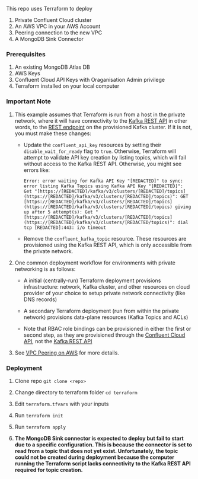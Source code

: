 This repo uses Terraform to deploy

1. Private Confluent Cloud cluster
2. An AWS VPC in your AWS Account
3. Peering connection to the new VPC
4. A MongoDB Sink Connector

### Prerequisites

1. An existing MongoDB Atlas DB
2. AWS Keys
3. Confluent Cloud API Keys with Oraganisation Admin privilege
4. Terraform installed on your local computer


### Important Note

1. This example assumes that Terraform is run from a host in the private network, where it will have connectivity to the [Kafka REST API](https://docs.confluent.io/cloud/current/api.html#tag/Topic-(v3)) in other words, to the [REST endpoint](https://docs.confluent.io/cloud/current/clusters/broker-config.html#access-cluster-settings-in-the-ccloud-console) on the provisioned Kafka cluster. If it is not, you must make these changes:

    * Update the `confluent_api_key` resources by setting their `disable_wait_for_ready` flag to `true`. Otherwise, Terraform will attempt to validate API key creation by listing topics, which will fail without access to the Kafka REST API. Otherwise, you might see errors like:

        ```
        Error: error waiting for Kafka API Key "[REDACTED]" to sync: error listing Kafka Topics using Kafka API Key "[REDACTED]": Get "[https://[REDACTED]/kafka/v3/clusters/[REDACTED]/topics](https://[REDACTED]/kafka/v3/clusters/[REDACTED]/topics)": GET [https://[REDACTED]/kafka/v3/clusters/[REDACTED]/topics](https://[REDACTED]/kafka/v3/clusters/[REDACTED]/topics) giving up after 5 attempt(s): Get "[https://[REDACTED]/kafka/v3/clusters/[REDACTED]/topics](https://[REDACTED]/kafka/v3/clusters/[REDACTED/topics)": dial tcp [REDACTED]:443: i/o timeout
        ```

    * Remove the `confluent_kafka_topic` resource. These resources are provisioned using the Kafka REST API, which is only accessible from the private network.

2. One common deployment workflow for environments with private networking is as follows:

    * A initial (centrally-run) Terraform deployment provisions infrastructure: network, Kafka cluster, and other resources on cloud provider of your choice to setup private network connectivity (like DNS records)

    * A secondary Terraform deployment (run from within the private network) provisions data-plane resources (Kafka Topics and ACLs)

    * Note that RBAC role bindings can be provisioned in either the first or second step, as they are provisioned through the [Confluent Cloud API](https://docs.confluent.io/cloud/current/api.html), not the [Kafka REST API](https://docs.confluent.io/cloud/current/api.html#tag/Topic-(v3))

3. See [VPC Peering on AWS](https://docs.confluent.io/cloud/current/networking/peering/aws-peering.html) for more details.


### Deployment

1. Clone repo ```git clone <repo>```


2. Change directory to terraform folder ```cd terraform```


3. Edit ```terraform.tfvars``` with your inputs


4. Run ```terraform init```


5. Run ```terraform apply``` 

6. **The MongoDB Sink connector is expected to deploy but fail to start due to a specific configuration. This is because the connector is set to read from a topic that does not yet exist. Unfortunately, the topic could not be created during deployment because the computer running the Terraform script lacks connectivity to the Kafka REST API required for topic creation.**
